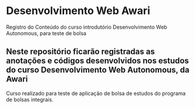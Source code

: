 # Desenvolvimento Web Awari
Registro do Conteúdo do curso introdutório Desenvolvimento Web Autonomous, para teste de bolsa

## Neste repositório ficarão registradas as anotações e códigos desenvolvidos nos estudos do curso Desenvolvimento Web Autonomous, da Awari
Curso realizado para teste de aplicação de bolsa de estudos do programa de bolsas integrais.
